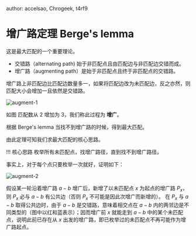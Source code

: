 author: accelsao, Chrogeek, t4rf9

# 增广路定理 Berge's lemma

这是最大匹配的一个重要理论。

- 交错路（alternating path) 始于非匹配点且由匹配边与非匹配边交错而成。
- 增广路（augmenting path）是始于非匹配点且终于非匹配点的交错路。

增广路上非匹配边比匹配边数量多一，如果将匹配边改为未匹配边，反之亦然，则匹配大小会增加一且依然是交错路。

![augment-1](./images/augment-1.png)

如图 匹配数从 2 增加为 3，我们称此过程为 **增广**。

根据 Berge's lemma 当找不到增广路的时候，得到最大匹配。

由此定理可知我们求最大匹配的核心思路。

!!! 核心思路
    枚举所有未匹配点，找增广路径，直到找不到增广路径。

事实上，对于每个点只要枚举一次就好，证明如下：

![augment-2](./images/augment-2.png)

假设某一轮沿着增广路 $a - b$ 增广后，新增了以未匹配点 $x$ 为起点的增广路 $P_x$，则 $P_x$ 必与 $a - b$ 有公共边（否则 $P_x$ 不可能是因此次增广而新增的）。
在 $P_x$ 与 $a - b$ 取得公共边时，由于 $a - b$ 是交错路，意味着相交点在 $a - b$ 内的两邻边是不同类型的（图中以红和蓝表示）；因而增广前 $x$ 就能走到 $a - b$ 中的某个未匹配点，说明此前已存在从 $x$ 出发的增广路，即已枚举过的未匹配点不再可能作为增广路起点。
